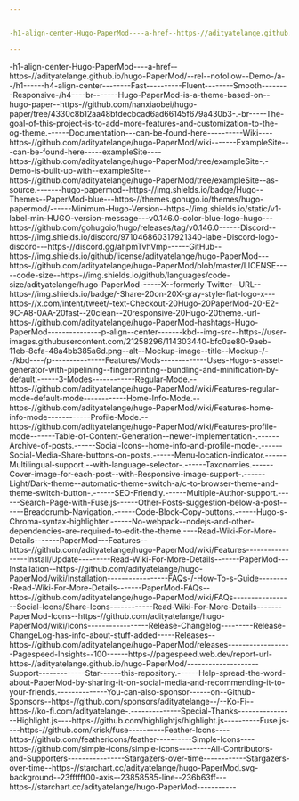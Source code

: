 ```yaml
---


-h1-align-center-Hugo-PaperMod----a-href--https-//adityatelange.github.io/hugo-PaperMod/--rel--nofollow--Demo-/a--/h1------h4-align-center--------Fast----------Fluent--------Smooth--------Responsive-/h4----br-------Hugo-PaperMod-is-a-theme-based-on--hugo-paper--https-//github.com/nanxiaobei/hugo-paper/tree/4330c8b12aa48bfdecbcad6ad66145f679a430b3-.-br-----The-goal-of-this-project-is-to-add-more-features-and-customization-to-the-og-theme.------Documentation---can-be-found-here----------Wiki----https-//github.com/adityatelange/hugo-PaperMod/wiki-------ExampleSite---can-be-found-here-----exampleSite----https-//github.com/adityatelange/hugo-PaperMod/tree/exampleSite-.-Demo-is-built-up-with--exampleSite--https-//github.com/adityatelange/hugo-PaperMod/tree/exampleSite--as-source.-------hugo-papermod--https-//img.shields.io/badge/Hugo--Themes--PaperMod-blue---https-//themes.gohugo.io/themes/hugo-papermod/------Minimum-Hugo-Version--https-//img.shields.io/static/v1-label-min-HUGO-version-message---v0.146.0-color-blue-logo-hugo---https-//github.com/gohugoio/hugo/releases/tag/v0.146.0------Discord--https-//img.shields.io/discord/971046860317921340-label-Discord-logo-discord---https-//discord.gg/ahpmTvhVmp------GitHub--https-//img.shields.io/github/license/adityatelange/hugo-PaperMod---https-//github.com/adityatelange/hugo-PaperMod/blob/master/LICENSE-----code-size--https-//img.shields.io/github/languages/code-size/adityatelange/hugo-PaperMod------X--formerly-Twitter--URL--https-//img.shields.io/badge/-Share-20on-20X-gray-style-flat-logo-x---https-//x.com/intent/tweet/-text-Checkout-20Hugo-20PaperMod-20-E2-9C-A8-0AA-20fast--20clean--20responsive-20Hugo-20theme.-url-https-//github.com/adityatelange/hugo-PaperMod-hashtags-Hugo-PaperMod---------------p-align--center-------kbd--img-src--https-//user-images.githubusercontent.com/21258296/114303440-bfc0ae80-9aeb-11eb-8cfa-48a4bb385a6d.png--alt--Mockup-image--title--Mockup-/--/kbd----/p---------------Features/Mods-------------Uses-Hugo-s-asset-generator-with-pipelining--fingerprinting--bundling-and-minification-by-default.------3-Modes------------Regular-Mode.--https-//github.com/adityatelange/hugo-PaperMod/wiki/Features-regular-mode-default-mode------------Home-Info-Mode.--https-//github.com/adityatelange/hugo-PaperMod/wiki/Features-home-info-mode------------Profile-Mode.--https-//github.com/adityatelange/hugo-PaperMod/wiki/Features-profile-mode-------Table-of-Content-Generation--newer-implementation-.------Archive-of-posts.------Social-Icons--home-info-and-profile-mode-.------Social-Media-Share-buttons-on-posts.------Menu-location-indicator.------Multilingual-support.--with-language-selector-.------Taxonomies.------Cover-image-for-each-post--with-Responsive-image-support-.------Light/Dark-theme--automatic-theme-switch-a/c-to-browser-theme-and-theme-switch-button-.------SEO-Friendly.------Multiple-Author-support.------Search-Page-with-Fuse.js------Other-Posts-suggestion-below-a-post------Breadcrumb-Navigation.------Code-Block-Copy-buttons.------Hugo-s-Chroma-syntax-highlighter.------No-webpack--nodejs-and-other-dependencies-are-required-to-edit-the-theme.----Read-Wiki-For-More-Details-------PaperMod---Features--https-//github.com/adityatelange/hugo-PaperMod/wiki/Features-----------------Install/Update---------Read-Wiki-For-More-Details-------PaperMod---Installation--https-//github.com/adityatelange/hugo-PaperMod/wiki/Installation-----------------FAQs-/-How-To-s-Guide---------Read-Wiki-For-More-Details-------PaperMod-FAQs--https-//github.com/adityatelange/hugo-PaperMod/wiki/FAQs-----------------Social-Icons/Share-Icons------------Read-Wiki-For-More-Details-------PaperMod-Icons--https-//github.com/adityatelange/hugo-PaperMod/wiki/Icons-----------------Release-Changelog---------Release-ChangeLog-has-info-about-stuff-added-----Releases--https-//github.com/adityatelange/hugo-PaperMod/releases------------------Pagespeed-Insights--100------https-//pagespeed.web.dev/report-url-https-//adityatelange.github.io/hugo-PaperMod/--------------------Support-------------Star------this-repository.------Help-spread-the-word-about-PaperMod-by-sharing-it-on-social-media-and-recommending-it-to-your-friends.--------------You-can-also-sponsor------on--Github-Sponsors--https-//github.com/sponsors/adityatelange--/--Ko-Fi--https-//ko-fi.com/adityatelange-.--------------Special-Thanks----------------Highlight.js----https-//github.com/highlightjs/highlight.js----------Fuse.js----https-//github.com/krisk/fuse----------Feather-Icons----https-//github.com/feathericons/feather----------Simple-Icons----https-//github.com/simple-icons/simple-icons---------All-Contributors-and-Supporters----------------Stargazers-over-time------------Stargazers-over-time--https-//starchart.cc/adityatelange/hugo-PaperMod.svg-background--23ffffff00-axis--23858585-line--236b63ff---https-//starchart.cc/adityatelange/hugo-PaperMod-----------

---
```


-h1-align-center-Hugo-PaperMod----a-href--https-//adityatelange.github.io/hugo-PaperMod/--rel--nofollow--Demo-/a--/h1------h4-align-center--------Fast----------Fluent--------Smooth--------Responsive-/h4----br-------Hugo-PaperMod-is-a-theme-based-on--hugo-paper--https-//github.com/nanxiaobei/hugo-paper/tree/4330c8b12aa48bfdecbcad6ad66145f679a430b3-.-br-----The-goal-of-this-project-is-to-add-more-features-and-customization-to-the-og-theme.------Documentation---can-be-found-here----------Wiki----https-//github.com/adityatelange/hugo-PaperMod/wiki-------ExampleSite---can-be-found-here-----exampleSite----https-//github.com/adityatelange/hugo-PaperMod/tree/exampleSite-.-Demo-is-built-up-with--exampleSite--https-//github.com/adityatelange/hugo-PaperMod/tree/exampleSite--as-source.-------hugo-papermod--https-//img.shields.io/badge/Hugo--Themes--PaperMod-blue---https-//themes.gohugo.io/themes/hugo-papermod/------Minimum-Hugo-Version--https-//img.shields.io/static/v1-label-min-HUGO-version-message---v0.146.0-color-blue-logo-hugo---https-//github.com/gohugoio/hugo/releases/tag/v0.146.0------Discord--https-//img.shields.io/discord/971046860317921340-label-Discord-logo-discord---https-//discord.gg/ahpmTvhVmp------GitHub--https-//img.shields.io/github/license/adityatelange/hugo-PaperMod---https-//github.com/adityatelange/hugo-PaperMod/blob/master/LICENSE-----code-size--https-//img.shields.io/github/languages/code-size/adityatelange/hugo-PaperMod------X--formerly-Twitter--URL--https-//img.shields.io/badge/-Share-20on-20X-gray-style-flat-logo-x---https-//x.com/intent/tweet/-text-Checkout-20Hugo-20PaperMod-20-E2-9C-A8-0AA-20fast--20clean--20responsive-20Hugo-20theme.-url-https-//github.com/adityatelange/hugo-PaperMod-hashtags-Hugo-PaperMod---------------p-align--center-------kbd--img-src--https-//user-images.githubusercontent.com/21258296/114303440-bfc0ae80-9aeb-11eb-8cfa-48a4bb385a6d.png--alt--Mockup-image--title--Mockup-/--/kbd----/p---------------Features/Mods-------------Uses-Hugo-s-asset-generator-with-pipelining--fingerprinting--bundling-and-minification-by-default.------3-Modes------------Regular-Mode.--https-//github.com/adityatelange/hugo-PaperMod/wiki/Features-regular-mode-default-mode------------Home-Info-Mode.--https-//github.com/adityatelange/hugo-PaperMod/wiki/Features-home-info-mode------------Profile-Mode.--https-//github.com/adityatelange/hugo-PaperMod/wiki/Features-profile-mode-------Table-of-Content-Generation--newer-implementation-.------Archive-of-posts.------Social-Icons--home-info-and-profile-mode-.------Social-Media-Share-buttons-on-posts.------Menu-location-indicator.------Multilingual-support.--with-language-selector-.------Taxonomies.------Cover-image-for-each-post--with-Responsive-image-support-.------Light/Dark-theme--automatic-theme-switch-a/c-to-browser-theme-and-theme-switch-button-.------SEO-Friendly.------Multiple-Author-support.------Search-Page-with-Fuse.js------Other-Posts-suggestion-below-a-post------Breadcrumb-Navigation.------Code-Block-Copy-buttons.------Hugo-s-Chroma-syntax-highlighter.------No-webpack--nodejs-and-other-dependencies-are-required-to-edit-the-theme.----Read-Wiki-For-More-Details-------PaperMod---Features--https-//github.com/adityatelange/hugo-PaperMod/wiki/Features-----------------Install/Update---------Read-Wiki-For-More-Details-------PaperMod---Installation--https-//github.com/adityatelange/hugo-PaperMod/wiki/Installation-----------------FAQs-/-How-To-s-Guide---------Read-Wiki-For-More-Details-------PaperMod-FAQs--https-//github.com/adityatelange/hugo-PaperMod/wiki/FAQs-----------------Social-Icons/Share-Icons------------Read-Wiki-For-More-Details-------PaperMod-Icons--https-//github.com/adityatelange/hugo-PaperMod/wiki/Icons-----------------Release-Changelog---------Release-ChangeLog-has-info-about-stuff-added-----Releases--https-//github.com/adityatelange/hugo-PaperMod/releases------------------Pagespeed-Insights--100------https-//pagespeed.web.dev/report-url-https-//adityatelange.github.io/hugo-PaperMod/--------------------Support-------------Star------this-repository.------Help-spread-the-word-about-PaperMod-by-sharing-it-on-social-media-and-recommending-it-to-your-friends.--------------You-can-also-sponsor------on--Github-Sponsors--https-//github.com/sponsors/adityatelange--/--Ko-Fi--https-//ko-fi.com/adityatelange-.--------------Special-Thanks----------------Highlight.js----https-//github.com/highlightjs/highlight.js----------Fuse.js----https-//github.com/krisk/fuse----------Feather-Icons----https-//github.com/feathericons/feather----------Simple-Icons----https-//github.com/simple-icons/simple-icons---------All-Contributors-and-Supporters----------------Stargazers-over-time------------Stargazers-over-time--https-//starchart.cc/adityatelange/hugo-PaperMod.svg-background--23ffffff00-axis--23858585-line--236b63ff---https-//starchart.cc/adityatelange/hugo-PaperMod-----------


